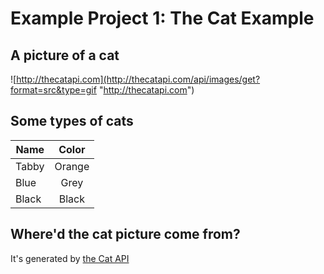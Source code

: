 # Example Project 1: The Cat Example

## A picture of a cat

![http://thecatapi.com](http://thecatapi.com/api/images/get?format=src&type=gif "http://thecatapi.com")

## Some types of cats

| Name          | Color         |
| ------------- |:-------------:|
| Tabby         | Orange        |
| Blue          | Grey          |
| Black         | Black         |

## Where'd the cat picture come from?

It's generated by [the Cat API](http://thecatapi.com/)

